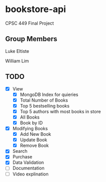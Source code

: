 # bookstore-api

CPSC 449 Final Project

## Group Members

Luke Eltiste

William Lim

## TODO

- [x] View
  - [x] MongoDB Index for quieries
  - [x] Total Number of Books
  - [x] Top 5 bestselling books
  - [x] Top 5 authors with most books in store
  - [x] All Books
  - [x] Book by ID
- [x] Modifying Books
  - [x] Add New Book
  - [x] Update Book
  - [x] Remove Book
- [x] Search
- [x] Purchase
- [x] Data Validation
- [ ] Documentation
- [ ] Video explination
